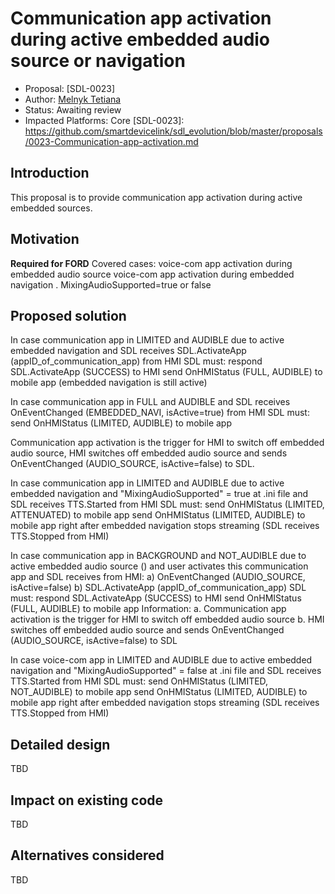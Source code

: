 # Communication app activation during active embedded audio source or navigation

* Proposal: [SDL-0023]
* Author: [Melnyk Tetiana](https://github.com/TMelnyk)
* Status: Awaiting review
* Impacted Platforms: Core
[SDL-0023]: https://github.com/smartdevicelink/sdl_evolution/blob/master/proposals/0023-Communication-app-activation.md

## Introduction
This proposal is to provide communication app activation during active embedded sources.

## Motivation
**Required for FORD** 
Covered cases:
voice-com app activation during embedded audio source
voice-com app activation during embedded navigation
. MixingAudioSupported=true or false 

## Proposed solution

In case communication app in LIMITED and AUDIBLE due to active embedded navigation 
and SDL receives SDL.ActivateApp (appID_of_communication_app) from HMI
SDL must: 
respond SDL.ActivateApp (SUCCESS) to HMI
send OnHMIStatus (FULL, AUDIBLE) to mobile app (embedded navigation is still active) 

In case communication app in FULL and AUDIBLE
and SDL receives OnEventChanged (EMBEDDED_NAVI, isActive=true) from HMI
SDL must:
send OnHMIStatus (LIMITED, AUDIBLE) to mobile app  

Communication app activation is the trigger for HMI to switch off embedded audio source,
HMI switches off embedded audio source and sends OnEventChanged (AUDIO_SOURCE, isActive=false) to SDL. 


In case communication app in LIMITED and AUDIBLE due to active embedded navigation
and "MixingAudioSupported" = true at .ini file
and SDL receives TTS.Started from HMI
SDL must: 
send OnHMIStatus (LIMITED, ATTENUATED) to mobile app
send OnHMIStatus (LIMITED, AUDIBLE) to mobile app right after embedded navigation stops streaming (SDL receives TTS.Stopped from HMI) 

In case communication app in BACKGROUND and NOT_AUDIBLE due to active embedded audio source () 
and user activates this communication app
and SDL receives from HMI:
a) OnEventChanged (AUDIO_SOURCE, isActive=false) 
b) SDL.ActivateApp (appID_of_communication_app) 
SDL must:
respond SDL.ActivateApp (SUCCESS) to HMI
send OnHMIStatus (FULL, AUDIBLE) to mobile app
Information: 
a. Communication app activation is the trigger for HMI to switch off embedded audio source
b. HMI switches off embedded audio source and sends OnEventChanged (AUDIO_SOURCE, isActive=false) to SDL 

In case voice-com app in LIMITED and AUDIBLE due to active embedded navigation and "MixingAudioSupported" = false at .ini file
and SDL receives TTS.Started from HMI
SDL must:
send OnHMIStatus (LIMITED, NOT_AUDIBLE) to mobile app
send OnHMIStatus (LIMITED, AUDIBLE) to mobile app right after embedded navigation stops streaming (SDL receives TTS.Stopped from HMI) 

## Detailed design
TBD
## Impact on existing code
TBD
## Alternatives considered
TBD
